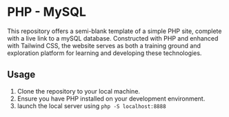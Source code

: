 # PHP - MySQL

This repository offers a semi-blank template of a simple PHP site, complete with a live link to a mySQL database. Constructed with PHP and enhanced with Tailwind CSS, the website serves as both a training ground and exploration platform for learning and developing these technologies.

## Usage

1. Clone the repository to your local machine.
2. Ensure you have PHP installed on your development environment.
3. launch the local server using `php -S localhost:8888`


